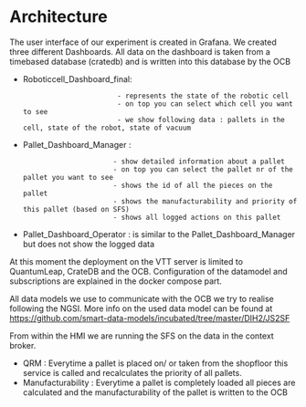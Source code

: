 # Architecture

The user interface of our experiment is created in Grafana. We created three different Dashboards.
All data on the dashboard is taken from a timebased database (cratedb) and is written into this database by the OCB

- Roboticcell_Dashboard_final: 

                             - represents the state of the robotic cell
                             - on top you can select which cell you want to see
                             - we show following data : pallets in the cell, state of the robot, state of vacuum
                             
- Pallet_Dashboard_Manager : 

                            - show detailed information about a pallet
                            - on top you can select the pallet nr of the pallet you want to see
                            - shows the id of all the pieces on the pallet
                            - shows the manufacturability and priority of this pallet (based on SFS)
                            - shows all logged actions on this pallet

- Pallet_Dashboard_Operator : is similar to the Pallet_Dashboard_Manager but does not show the logged data
                            
At this moment the deployment on the VTT server is limited to QuantumLeap, CrateDB and the OCB. 
Configuration of the datamodel and subscriptions are explained in the docker compose part.

All data models we use to communicate with the OCB we try to realise following the NGSI. More info on the used data model can be found at https://github.com/smart-data-models/incubated/tree/master/DIH2/JS2SF

From within the HMI we are running the SFS on the data in the context broker. 
- QRM : Everytime a pallet is placed on/ or taken from the shopfloor this service is called and recalculates the priority of all pallets.
- Manufacturability : Everytime a pallet is completely loaded all pieces are calculated and the manufacturability of the pallet is written to the OCB
